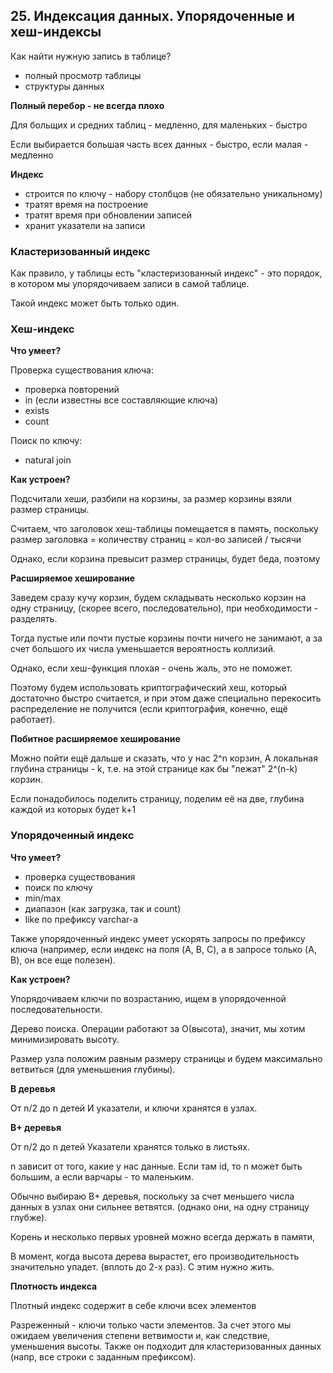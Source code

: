 ## 25. Индексация данных. Упорядоченные и хеш-индексы

Как найти нужную запись в таблице?

- полный просмотр таблицы
- структуры данных

**Полный перебор - не всегда плохо**

Для больщих и средних таблиц - медленно, для маленьких - быстро

Если выбирается большая часть всех данных - быстро, если малая - медленно


**Индекс**

- строится по ключу - набору столбцов (не обязательно уникальному)
- тратят время на построение
- тратят время при обновлении записей
- хранит указатели на записи

### Кластеризованный индекс

Как правило, у таблицы есть "кластеризованный индекс" - 
это порядок, в котором мы упорядочиваем записи в самой таблице.

Такой индекс может быть только один.

### Хеш-индекс

**Что умеет?**

Проверка существования ключа:

- проверка повторений
- in (если известны все составляющие ключа)
- exists
- count

Поиск по ключу:

- natural join


**Как устроен?**

Подсчитали хеши, разбили на корзины, за размер корзины взяли размер страницы.

Считаем, что заголовок хеш-таблицы помещается в память, 
поскольку размер заголовка = количеству страниц = кол-во записей / тысячи

Однако, если корзина превысит размер страницы, будет беда, поэтому

**Расширяемое хеширование**

Заведем сразу кучу корзин, 
будем складывать несколько корзин на одну страницу,
(скорее всего, последовательно), 
при необходимости - разделять.

Тогда пустые или почти пустые корзины почти ничего не занимают, 
а за счет большого их числа уменьшается вероятность коллизий.

Однако, если хеш-функция плохая - очень жаль, это не поможет.

Поэтому будем использовать криптографический хеш, 
который достаточно быстро считается, 
и при этом даже специально перекосить распределение не получится
(если криптография, конечно, ещё работает).

**Побитное расширяемое хеширование**

Можно пойти ещё дальше и сказать, что у нас 2^n корзин,
А локальная глубина страницы - k,
т.е. на этой странице как бы "лежат" 2^(n-k) корзин.

Если понадобилось поделить страницу, поделим её на две,
глубина каждой из которых будет k+1



### Упорядоченный индекс

**Что умеет?**

- проверка существования
- поиск по ключу
- min/max
- диапазон (как загрузка, так и count)
- like по префиксу varchar-а

Также упорядоченный индекс умеет ускорять запросы по префиксу ключа
(например, если индекс на поля (A, B, C), а в запросе только (A, B),
он все еще полезен).


**Как устроен?**

Упорядочиваем ключи по возрастанию, 
ищем в упорядоченной последовательности.

Дерево поиска. Операции работают за O(высота), 
значит, мы хотим минимизировать высоту.

Размер узла положим равным размеру страницы 
и будем максимально ветвиться (для уменьшения глубины).

**B деревья**

От n/2 до n детей
И указатели, и ключи хранятся в узлах.

**B+ деревья**

От n/2 до n детей
Указатели хранятся только в листьях.

n зависит от того, какие у нас данные.
Если там id, то n может быть большим, а если варчары - то маленьким.

Обычно выбираю B+ деревья, 
поскольку за счет меньшего числа данных в узлах 
они сильнее ветвятся. (однако они, на одну страницу глубже).

Корень и несколько первых уровней можно всегда держать в памяти,

В момент, когда высота дерева вырастет, 
его производительность значительно упадет.
(вплоть до 2-х раз). С этим нужно жить.

**Плотность индекса**

Плотный индекс содержит в себе ключи всех элементов

Разреженный - ключи только части элементов.
За счет этого мы ожидаем увеличения степени ветвимости и, 
как следствие, уменьшения высоты.
Также он подходит для кластеризованных данных (напр, все строки с заданным префиксом).
